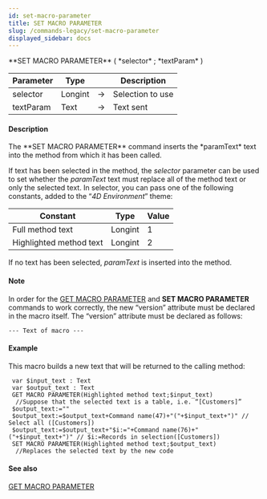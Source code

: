 ```yaml
---
id: set-macro-parameter
title: SET MACRO PARAMETER
slug: /commands-legacy/set-macro-parameter
displayed_sidebar: docs
---
```


<!--REF #_command_.SET MACRO PARAMETER.Syntax-->**SET MACRO PARAMETER** ( *selector* ; *textParam* )<!-- END REF-->
<!--REF #_command_.SET MACRO PARAMETER.Params-->
| Parameter | Type |  | Description |
| --- | --- | --- | --- |
| selector | Longint | &rarr; | Selection to use |
| textParam | Text | &rarr; | Text sent |

<!-- END REF-->

#### Description 

<!--REF #_command_.SET MACRO PARAMETER.Summary-->The **SET MACRO PARAMETER** command inserts the *paramText* text into the method from which it has been called.<!-- END REF-->

If text has been selected in the method, the *selector* parameter can be used to set whether the *paramText* text must replace all of the method text or only the selected text. In selector, you can pass one of the following constants, added to the “*4D Environment*” theme:

| Constant                | Type    | Value |
| ----------------------- | ------- | ----- |
| Full method text        | Longint | 1     |
| Highlighted method text | Longint | 2     |

If no text has been selected, *paramText* is inserted into the method.

#### Note 

 In order for the [GET MACRO PARAMETER](get-macro-parameter.md) and **SET MACRO PARAMETER** commands to work correctly, the new “version” attribute must be declared in the macro itself. The “version” attribute must be declared as follows:

```RAW
--- Text of macro ---
```

#### Example 

This macro builds a new text that will be returned to the calling method:

```4d
 var $input_text : Text
 var $output_text : Text
 GET MACRO PARAMETER(Highlighted method text;$input_text)
  //Suppose that the selected text is a table, i.e. “[Customers]”
 $output_text:=""
 $output_text:=$output_text+Command name(47)+"("+$input_text+")" // Select all ([Customers])
 $output_text:=$output_text+"$i:="+Command name(76)+"("+$input_text+")" // $i:=Records in selection([Customers])
 SET MACRO PARAMETER(Highlighted method text;$output_text)
  //Replaces the selected text by the new code
```

#### See also 

[GET MACRO PARAMETER](get-macro-parameter.md)  